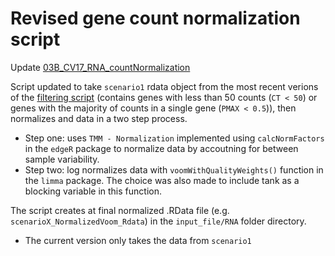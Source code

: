 # Revised gene count normalization script

Update [03B_CV17_RNA_countNormalization]()

Script updated to take ```scenario1``` rdata object from the most recent verions of the [filtering script]() (contains genes with less than 50 counts (```CT < 50```) or genes with the majority of counts in a single gene (```PMAX < 0.5```)), then normalizes and data in a two step process.
* Step one: uses ```TMM - Normalization``` implemented using ```calcNormFactors``` in the ```edgeR``` package to normalize data by accoutning for between sample variability.
* Step two: log normalizes data with ```voomWithQualityWeights()``` function in the ```limma``` package. The choice was also made to include tank as a blocking variable in this function.

The script creates at final normalized .RData file (e.g. ```scenarioX_NormalizedVoom_Rdata```) in the ```input_file/RNA``` folder directory.
* The current version only takes the data from ```scenario1```

